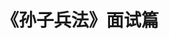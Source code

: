 ---
title: 《孙子兵法》面试篇
published: 2024-09-21
description: '不面而胜之法'
image: ''
tags: []
category: '萤窗雪案'
draft: false 
lang: ''
---